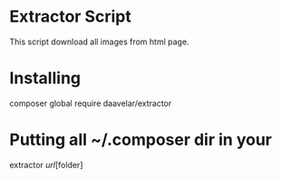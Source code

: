 # Extractor Script

This script download all images from html page.

# Installing

composer global require daavelar/extractor

# Putting all ~/.composer dir in your 

extractor $url [$folder]
